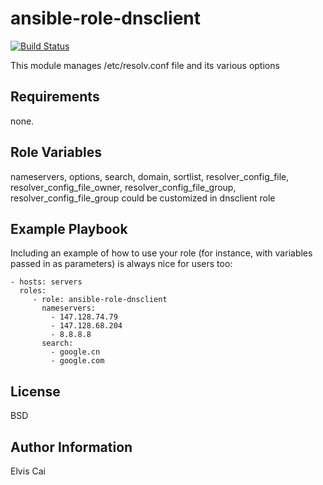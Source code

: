 ansible-role-dnsclient
=========

[![Build Status](https://travis-ci.org/ofsole/ansible-role-dnsclient.png?branch=master)](https://travis-ci.org/ofsole/ansible-role-dnsclient)

This module manages /etc/resolv.conf file and its various options

Requirements
------------

none.

Role Variables
--------------

nameservers, options, search, domain, sortlist, resolver_config_file, resolver_config_file_owner, resolver_config_file_group, resolver_config_file_group could be customized in dnsclient role

Example Playbook
----------------

Including an example of how to use your role (for instance, with variables passed in as parameters) is always nice for users too:

    - hosts: servers
      roles:
         - role: ansible-role-dnsclient
           nameservers:
             - 147.128.74.79
             - 147.128.68.204
             - 8.8.8.8
           search:
             - google.cn
             - google.com

License
-------

BSD

Author Information
------------------

Elvis Cai
